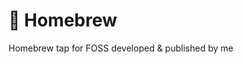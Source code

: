 # 🍺 Homebrew

Homebrew tap for FOSS developed &amp; published by me

<!-- Note to self regarding publishing: https://betterprogramming.pub/a-step-by-step-guide-to-create-homebrew-taps-from-github-repos-f33d3755ba74 -->
